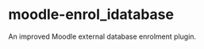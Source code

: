 moodle-enrol_idatabase
======================

An improved Moodle external database enrolment plugin.